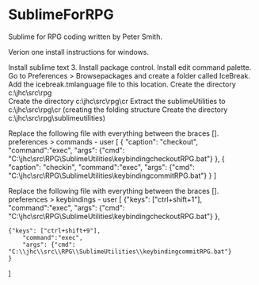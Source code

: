 # SublimeForRPG
Sublime for RPG coding written by Peter Smith.

Verion one install instructions for windows.

Install sublime text 3.
Install package control.
Install edit command palette.
Go to Preferences > Browsepackages and create a folder called IceBreak.
Add the icebreak.tmlanguage file to this location.
Create the directory c:\jhc\src\rpg\
Create the directory c:\jhc\src\rpg\cr
Extract the sublimeUtilities to c:\jhc\src\rpg\cr (creating the folding structure Create the directory c:\jhc\src\rpg\sublimeutilities)

Replace the following file with everything between the braces [].
preferences > commands - user
[
    {
        "caption": "checkout",
        "command":"exec",
        "args": {"cmd": "C:\\jhc\\src\\RPG\\SublimeUtilities\\keybindingcheckoutRPG.bat"}
    },
    {
        "caption": "checkin",
        "command":"exec",
        "args": {"cmd": "C:\\jhc\\src\\RPG\\SublimeUtilities\\keybindingcommitRPG.bat"}
    }
]

Replace the following file with everything between the braces [].
preferences > keybindings - user
[
    {"keys": ["ctrl+shift+1"],
        "command":"exec",
        "args": {"cmd": "C:\\jhc\\src\\RPG\\SublimeUtilities\\keybindingcheckoutRPG.bat"}
    },

    {"keys": ["ctrl+shift+9"],
        "command":"exec",
        "args": {"cmd": "C:\\jhc\\src\\RPG\\SublimeUtilities\\keybindingcommitRPG.bat"}
    }
]


